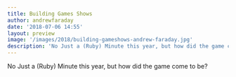 ```yaml
---
title: Building Games Shows
author: andrewfaraday
date: '2018-07-06 14:55'
layout: preview
image: '/images/2018/building-gameshows-andrew-faraday.jpg'
description: 'No Just a (Ruby) Minute this year, but how did the game come to be?'
---
```


No Just a (Ruby) Minute this year, but how did the game come to be?
